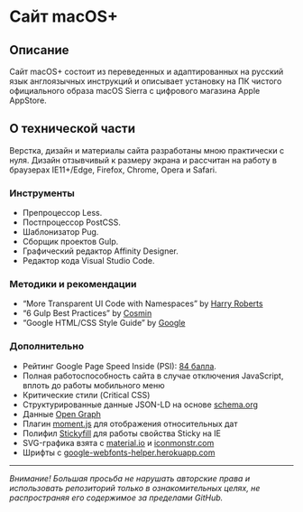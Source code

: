 # Сайт macOS+

## Описание

Сайт macOS+ состоит из переведенных и адаптированных на русский язык англоязычных инструкций и описывает установку на ПК чистого официального образа macOS Sierra с цифрового магазина Apple AppStore.

## О технической части

Верстка, дизайн и материалы сайта разработаны мною практически с нуля. Дизайн отзывчивый к размеру экрана и рассчитан на работу в браузерах IE11+/Edge, Firefox, Chrome, Opera и Safari.

### Инструменты

* Препроцессор Less.
* Постпроцессор PostCSS.
* Шаблонизатор Pug.
* Сборщик проектов Gulp.
* Графический редактор Affinity Designer.
* Редактор кода Visual Studio Code.

### Методики и рекомендации

* “More Transparent UI Code with Namespaces” by [Harry Roberts](https://csswizardry.com/2015/03/more-transparent-ui-code-with-namespaces/)
* “6 Gulp Best Practices” by [Cosmin](http://blog.rangle.io/angular-gulp-bestpractices/)
* “Google HTML/CSS Style Guide” by [Google](https://google.github.io/styleguide/htmlcssguide.html)

### Дополнительно

* Рейтинг Google Page Speed Inside (PSI): [84 балла](https://developers.google.com/speed/pagespeed/insights/?url=https%3A%2F%2Fbrofox86.github.io%2Fmacos-plus&tab=desktop).
* Полная работоспособность сайта в случае отключения JavaScript, вплоть до работы мобильного меню
* Критические стили (Critical CSS)
* Структурированные данные JSON-LD на основе [schema.org](http://schema.org)
* Данные [Open Graph](http://ogp.me)
* Плагин [moment.js](https://momentjs.com) для отображения относительных дат
* Полифил [Stickyfill](https://github.com/BroFox86/stickyfill) для работы свойства Sticky на IE
* SVG-графика взята c [material.io](http://material.io/icons/) и [iconmonstr.com](https://iconmonstr.com)
* Шрифты c [google-webfonts-helper.herokuapp.com](https://google-webfonts-helper.herokuapp.com)

____________________

*Внимание! Большая просьба не нарушать авторские права и использовать репозиторий только в ознакомительных целях, не распространяя его содержимое за пределами GitHub.* 